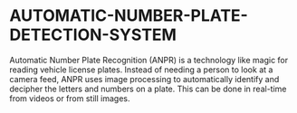 # AUTOMATIC-NUMBER-PLATE-DETECTION-SYSTEM
Automatic Number Plate Recognition (ANPR) is a technology like magic for reading vehicle license plates.  Instead of needing a person to look at a camera feed, ANPR uses  image processing to automatically identify and decipher the letters and numbers on a plate.  This can be done in real-time from videos or from still images.  
